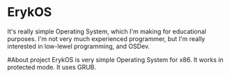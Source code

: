 # ErykOS
It's really simple Operating System, which I'm making for educational purposes.
I'm not very much experienced programmer, but I'm really interested in low-lewel programming, and OSDev.

#About project
ErykOS is very simple Operating System for x86. It works in protected mode. It uses GRUB.
